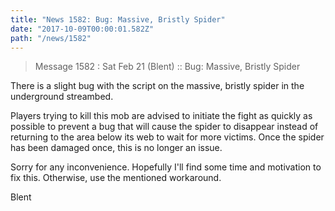 ```yaml
---
title: "News 1582: Bug: Massive, Bristly Spider"
date: "2017-10-09T00:00:01.582Z"
path: "/news/1582"
---
```


> Message 1582 : Sat Feb 21 (Blent)      :: Bug: Massive, Bristly Spider

There is a slight bug with the script on the massive, bristly
spider in the underground streambed.

Players trying to kill this mob are advised to initiate the fight
as quickly as possible to prevent a bug that will cause the spider
to disappear instead of returning to the area below its web to
wait for more victims. Once the spider has been damaged once, this
is no longer an issue.

Sorry for any inconvenience. Hopefully I'll find some time and
motivation to fix this. Otherwise, use the mentioned workaround.

Blent